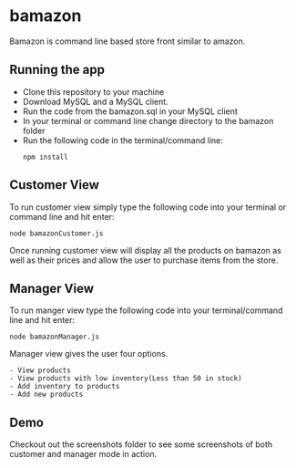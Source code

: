 # bamazon

Bamazon is command line based store front similar to amazon.



## Running the app

- Clone this repository to your machine
- Download MySQL and a MySQL client. 
- Run the code from the bamazon.sql in your MySQL client
- In your terminal or command line change directory to the bamazon folder
- Run the following code in the terminal/command line:
    ```
    npm install
    ```



## Customer View

To run customer view simply type the following code into your terminal or command line and hit enter:
```
node bamazonCustomer.js
```
Once running customer view will display all the products on bamazon as well as their prices
and allow the user to purchase items from the store.



## Manager View

To run manger view type the following code into your terminal/command line and hit enter:
```
node bamazonManager.js
```

Manager view gives the user four options.

    - View products
    - View products with low inventory(Less than 50 in stock)
    - Add inventory to products
    - Add new products



## Demo

Checkout out the screenshots folder to see some screenshots of both customer and manager mode in action.

